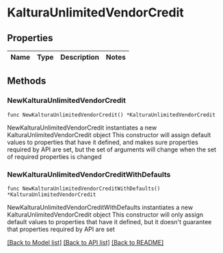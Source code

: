 # KalturaUnlimitedVendorCredit

## Properties

Name | Type | Description | Notes
------------ | ------------- | ------------- | -------------

## Methods

### NewKalturaUnlimitedVendorCredit

`func NewKalturaUnlimitedVendorCredit() *KalturaUnlimitedVendorCredit`

NewKalturaUnlimitedVendorCredit instantiates a new KalturaUnlimitedVendorCredit object
This constructor will assign default values to properties that have it defined,
and makes sure properties required by API are set, but the set of arguments
will change when the set of required properties is changed

### NewKalturaUnlimitedVendorCreditWithDefaults

`func NewKalturaUnlimitedVendorCreditWithDefaults() *KalturaUnlimitedVendorCredit`

NewKalturaUnlimitedVendorCreditWithDefaults instantiates a new KalturaUnlimitedVendorCredit object
This constructor will only assign default values to properties that have it defined,
but it doesn't guarantee that properties required by API are set


[[Back to Model list]](../README.md#documentation-for-models) [[Back to API list]](../README.md#documentation-for-api-endpoints) [[Back to README]](../README.md)


